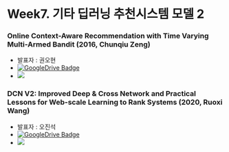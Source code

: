 # Week7. 기타 딥러닝 추천시스템 모델 2  

### Online Context-Aware Recommendation with Time Varying Multi-Armed Bandit (2016, Chunqiu Zeng)  
* 발표자 : 권오현  
* [![GoogleDrive Badge](https://img.shields.io/badge/Paper-405263?style=flat-square&logo=Quip&link=https://drive.google.com/file/d/1VnYsB8k4Fxu6UFhAxuTi4m01BjoH2uwS/view?usp=sharing)](https://www.kdd.org/kdd2016/papers/files/rpp1164-zengA.pdf)  
* <a href="https://velog.io/@tobigs-recsys/Paper-Review-2016-Chunqiu-Zeng-Online-Context-Aware-Recommendation-with-Time-Varying-Multi-Armed-Bandit" target="_blank"><img src="https://img.shields.io/badge/Paper Review-20c997?style=flat-square&logo=Vimeo&logoColor=white"/></a>  

### DCN V2: Improved Deep & Cross Network and Practical Lessons for Web-scale Learning to Rank Systems (2020, Ruoxi Wang)
* 발표자 : 오진석  
* [![GoogleDrive Badge](https://img.shields.io/badge/Paper-405263?style=flat-square&logo=Quip&link=https://drive.google.com/file/d/1VnYsB8k4Fxu6UFhAxuTi4m01BjoH2uwS/view?usp=sharing)](https://arxiv.org/pdf/2008.13535.pdf)  
* <a href="https://velog.io/@tobigs-recsys/Paper-Review2020-Ruoxi-WangDCN-V2-Improved-Deep-Cross-Network-and-Practical-Lessons-for-Web-scale-Learning-to-Rank-Systems" target="_blank"><img src="https://img.shields.io/badge/Paper Review-20c997?style=flat-square&logo=Vimeo&logoColor=white"/></a>  
